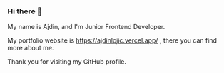 ### Hi there 👋

My name is Ajdin, and I'm Junior Frontend Developer.

My portfolio website is https://ajdinlojic.vercel.app/ , there you can find more about me.


Thank you for visiting my GitHub profile.

<!--
**ajdinl/ajdinl** is a ✨ _special_ ✨ repository because its `README.md` (this file) appears on your GitHub profile.

Here are some ideas to get you started:

/play greyjoy

- 🔭 I’m currently working on ...
- 🌱 I’m currently learning ...
- 👯 I’m looking to collaborate on ...
- 🤔 I’m looking for help with ...
- 💬 Ask me about ...
- 📫 How to reach me: ...
- 😄 Pronouns: ...
- ⚡ Fun fact: ...
-->
